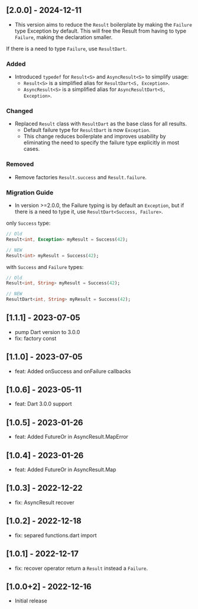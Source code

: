 ## [2.0.0] - 2024-12-11

- This version aims to reduce the `Result` boilerplate by making the `Failure` type Exception by default. This will free the Result from having to type `Failure`, making the declaration smaller.

If there is a need to type `Failure`, use `ResultDart`.

### Added
- Introduced `typedef` for `Result<S>` and `AsyncResult<S>` to simplify usage:
  - `Result<S>` is a simplified alias for `ResultDart<S, Exception>`.
  - `AsyncResult<S>` is a simplified alias for `AsyncResultDart<S, Exception>`.

### Changed
- Replaced `Result` class with `ResultDart` as the base class for all results.
  - Default failure type for `ResultDart` is now `Exception`.
  - This change reduces boilerplate and improves usability by eliminating the need to specify the failure type explicitly in most cases.

### Removed

- Remove factories `Result.success` and `Result.failure`.


### Migration Guide
- In version >=2.0.0, the Failure typing is by default an `Exception`, but if there is a need to type it, use `ResultDart<Success, Failure>`.

only `Success` type:
```dart
// Old
Result<int, Exception> myResult = Success(42);

// NEW
Result<int> myResult = Success(42);

```

with `Success` and `Failure` types:
```dart
// Old
Result<int, String> myResult = Success(42);

// NEW
ResultDart<int, String> myResult = Success(42);

```


## [1.1.1] - 2023-07-05

* pump Dart version to 3.0.0
* fix: factory const

## [1.1.0] - 2023-07-05

* feat: Added onSuccess and onFailure callbacks

## [1.0.6] - 2023-05-11

* feat: Dart 3.0.0 support

## [1.0.5] - 2023-01-26

* feat: Added FutureOr in AsyncResult.MapError

## [1.0.4] - 2023-01-26

* feat: Added FutureOr in AsyncResult.Map

## [1.0.3] - 2022-12-22

* fix: AsyncResult recover

## [1.0.2] - 2022-12-18

* fix: separed functions.dart import

## [1.0.1] - 2022-12-17

* fix: recover operator return a `Result` instead a `Failure`.

## [1.0.0+2] - 2022-12-16

* Initial release

